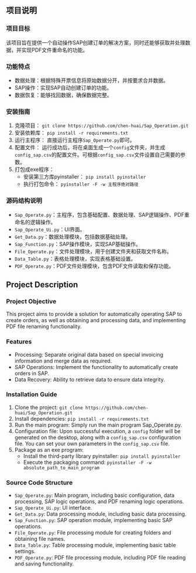 ## 项目说明

### 项目目标
该项目旨在提供一个自动操作SAP创建订单的解决方案，同时还能够获取并处理数据，并实现PDF文件重命名的功能。

### 功能特点
* 数据处理：根据特殊开票信息将原始数据分开，并按要求合并数据。
* SAP操作：实现SAP自动创建订单的功能。
* 数据恢复：能够找回数据，确保数据完整。

### 安装指南
1. 克隆项目：
`git clone https://github.com/chen-huai/Sap_Operation.git`
2. 安装依赖库：
`pip install -r requirements.txt`
3. 运行主程序：
直接运行主程序`Sap_Operate.py`即可。
4. 配置文件：
运行成功后，将在桌面生成一个`config`文件夹，并生成`config_sap.csv`的配置文件。可根据`config_sap.csv`文件设置自己需要的参数。
5. 打包成exe程序：
   * 安装第三方库pyinstaller：
   `pip install pyinstaller`
   * 执行打包命令：
   `pyinstaller -F -w 主程序绝对路径`
   
### 源码结构说明
* `Sap_Operate.py`：主程序，包含基础配置、数据处理、SAP逻辑操作、PDF重命名的逻辑操作。
* `Sap_Operate_Ui.py`：UI界面。
* `Get_Data.py`：数据处理模块，包括数据基础处理。
* `Sap_Function.py`：SAP操作模块，实现SAP基础操作。
* `File_Operate.py`：文件处理模块，用于创建文件夹和获取文件名称。
* `Data_Table.py`：表格处理模块，实现表格基础设置。
* `PDF_Operate.py`：PDF文件处理模块，包含PDF文件读取和保存功能。


## Project Description

### Project Objective
This project aims to provide a solution for automatically operating SAP to create orders, as well as obtaining and processing data, and implementing PDF file renaming functionality.

### Features
* Processing: Separate original data based on special invoicing information and merge data as required.
* SAP Operations: Implement the functionality to automatically create orders in SAP.
* Data Recovery: Ability to retrieve data to ensure data integrity.

### Installation Guide
1. Clone the project:
`git clone https://github.com/chen-huai/Sap_Operation.git`
2. Install dependencies:
`pip install -r requirements.txt`
3. Run the main program: Simply run the main program Sap_Operate.py.
4. Configuration file: Upon successful execution, a `config` folder will be generated on the desktop, along with a `config_sap.csv` configuration file. You can set your own parameters in the `config_sap.csv` file.
5. Package as an exe program:
   * Install the third-party library pyinstaller:
   `pip install pyinstaller`
   * Execute the packaging command:
   `pyinstaller -F -w absolute_path_to_main_program`
   
### Source Code Structure
* `Sap_Operate.py`: Main program, including basic configuration, data processing, SAP logic operations, and PDF renaming logic operations.
* `Sap_Operate_Ui.py`: UI interface.
* `Get_Data.py`: Data processing module, including basic data processing.
* `Sap_Function.py`: SAP operation module, implementing basic SAP operations.
* `File_Operate.py`: File processing module for creating folders and obtaining file names.
* `Data_Table.py`: Table processing module, implementing basic table settings.
* `PDF_Operate.py`: PDF file processing module, including PDF file reading and saving functionality.